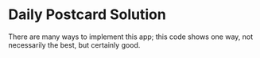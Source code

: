 # Daily Postcard Solution

There are many ways to implement this app; this code shows one way, not
necessarily the best, but certainly good.


  